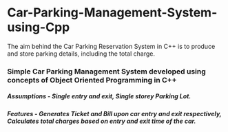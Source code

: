 # Car-Parking-Management-System-using-Cpp
The aim behind the Car Parking Reservation System in C++ is to produce and store parking details, including the total charge.
### Simple Car Parking Management System developed using concepts of Object Oriented Programming in C++
##### Assumptions - Single entry and exit, Single storey Parking Lot.
##### Features - Generates Ticket and Bill upon car entry and exit respectively, Calculates total charges based on entry and exit time of the car.
